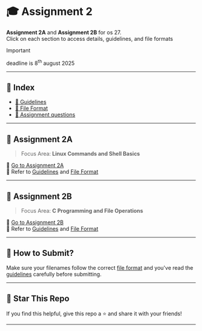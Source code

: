 # 🎓 Assignment 2

**Assignment 2A** and **Assignment 2B** for os 27.  
Click on each section to access details, guidelines, and file formats

> [!IMPORTANT]
> deadline is 8<sup>th</sup> august 2025
---

## 📄 Index

- [📘 Guidelines](./../guidelines.md.md)
- [📂 File Format](./../file_format.md)
- [📂 Assignment questions ](./questions.md)

---

## 🧪 Assignment 2A

> Focus Area: **Linux Commands and Shell Basics**

🔗 [Go to Assignment 2A](./2a.md)  
📎 Refer to [Guidelines](./../guidelines.md) and [File Format](./../file_format.md)


---

## 🔬 Assignment 2B

> Focus Area: **C Programming and File Operations**

🔗 [Go to Assignment 2B](./2b.md)  
📎 Refer to [Guidelines](./../guidelines.md) and [File Format](./../file_format.md)


---

## 🌟 How to Submit?

Make sure your filenames follow the correct [file format](./../file_format.md) and you've read the [guidelines](./../guidelines.md) carefully before submitting.

---

## 🙏 Star This Repo

If you find this helpful, give this repo a ⭐ and share it with your friends!

---
